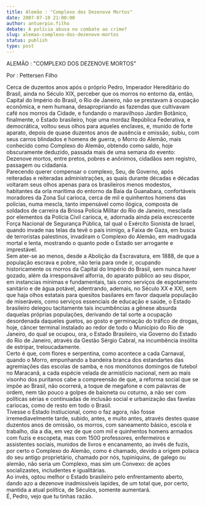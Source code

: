```yaml
---
title: Alemão : "Complexo dos Dezenove Mortos"
date: 2007-07-10 21:00:00
author: antuerpio.filho
debate: A polícia abusa no combate ao crime?
slug: alemao-complexo-dos-dezenove-mortos
status: publish 
type: post
---
```


ALEMÃO : "COMPLEXO DOS DEZENOVE MORTOS"  
  
Por : Pettersen Filho  
  
Cerca de duzentos anos após o próprio Pedro, Imperador Hereditário do Brasil, ainda no Século XIX, perceber que os morros no entorno da, então, Capital do Império do Brasil, o Rio de Janeiro, não se prestavam à ocupação econômica, e nem humana, desapropriando as fazendas que cultivavam café nos morros da Cidade, e fundando o maravilhoso Jardim Botânico, finalmente, o Estado brasileiro, hoje uma mordaz República Federativa, e democrática, voltou seus olhos para aqueles enclaves, e, munido de forte aparato, depois de quase duzentos anos de ausência e omissão, subiu, com seus carros blindados e homens de guerra, o Morro do Alemão, mais conhecido como Complexo do Alemão, obtendo como saldo, hoje obscuramente deduzido, passada mais de uma semana do evento: Dezenove mortos, entre pretos, pobres e anônimos, cidadãos sem registro, passagem ou cidadania.  
Parecendo querer compensar o complexo, Seu, de Governo, após reiteradas e reiteradas administrações, as quais durante décadas e décadas voltaram seus olhos apenas para os brasileiros menos modestos, habitantes da orla marítima do entorno da Baia da Guanabara, confortáveis moradores da Zona Sul carioca, cerca de mil e quinhentos homens das polícias, numa mescla, tanto impensável como ilógica, composta de soldados de carreira da Briosa Polícia Militar do Rio de Janeiro, mesclada por elementos da Polícia Civil carioca, e, adornada ainda pela excrescente Força Nacional de Segurança Pública, tal qual o Exército Sionista de Israel, quando invade nas telas da tevê o país inimigo, a Faixa de Gaza, em busca de terroristas palestinos, invadiram o Complexo do Alemão, em madrugada mortal e lenta, mostrando o quanto pode o Estado ser arrogante e imprestável.  
Sem ater-se ao menos, desde a Abolição da Escravatura, em 1888, de que a população escrava e pobre, não teria para onde ir, ocupando historicamente os morros da Capital do Império do Brasil, sem nunca haver gozado, além da irresponsável alforria, do aparato público ao seu dispor, em instancias mínimas e fundamentais, tais como serviços de esgotamento sanitário e de água potável, adentrando, ademais, no Século XX e XXI, sem que haja olhos estatais para quesitos basilares em favor daquela população de miseráveis, como serviços essenciais de educação e saúde, o Estado brasileiro delegou tacitamente tais incumbências a gênese absurda daquelas próprias populações, derivando de tal sorte a ocupação desordenada daqueles guetos, ao gosto e germinação do tráfico de drogas, hoje, câncer terminal instalado ao redor de todo o Município do Rio de Janeiro, do qual se ocupou, ora, o Estado Brasileiro, via Governo do Estado do Rio de Janeiro, através da Gestão Sérgio Cabral, na incumbência insólita de estripar, treloucadamente.  
Certo é que, com flores e serpentina, como acontece a cada Carnaval, quando o Morro, empunhando a bandeira branca dos estandartes das agremiações das escolas de samba, e nos monótonos domingos de futebol no Maracanã, a cada espécie velada de armistício nacional, nem ao mais visonho dos puritanos cabe a compreensão de que, a reforma social que se impõe ao Brasil, não ocorrerá, a toque de megafone e com palavras de ordem, nem tão pouco a golpes de baioneta ou coturno, a não ser com políticas sérias e continuadas de inclusão social e urbanização das favelas cariocas, como de resto em todo o Brasil.  
Tivesse o Estado Instiucional, como o faz agora, não fosse irremediavelmente tarde, subido, antes, e muito antes, através destes quase duzentos anos de omissão, os morros, com saneamento básico, escola e trabalho, dia a dia, em vez de que com mil e quinhentos homens armados com fuzis e escopeta, mas com 1500 professores, enfermeiros e assistentes sociais, munidos de livros e encanamento, ao invés de fuzis, por certo o Complexo do Alemão, como é chamado, devido a origem polaca do seu antigo proprietário, chamado por nós, tupiniquins, de galego ou alemão, não seria um Complexo, mas sim um Convexo: de ações socializastes, includentes e igualitárias.  
Ao invés, optou melhor o Estado brasileiro pelo enfrentamento aberto, dando azo a dezenove inadmissíveis lapides, de um total que, por certo, mantida a atual política, de Séculos, somente aumentará.  
É, Pedro, vejo que tu tinhas razão.
